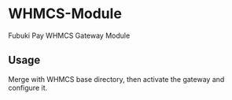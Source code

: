 # WHMCS-Module
Fubuki Pay WHMCS Gateway Module

## Usage

Merge with WHMCS base directory, then activate the gateway and configure it.
